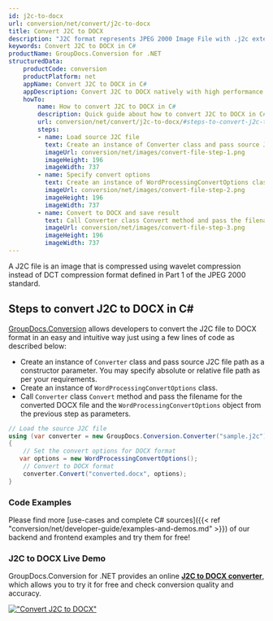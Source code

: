 ```yaml
---
id: j2c-to-docx
url: conversion/net/convert/j2c-to-docx
title: Convert J2C to DOCX
description: "J2C format represents JPEG 2000 Image File with .j2c extension. Learn how to convert J2C to DOCX file programmatically in C# language using GroupDocs.Conversion for .NET library."
keywords: Convert J2C to DOCX in C#
productName: GroupDocs.Conversion for .NET
structuredData:
    productCode: conversion
    productPlatform: net
    appName: Convert J2C to DOCX in C#
    appDescription: Convert J2C to DOCX natively with high performance using C# language and server side GroupDocs.Conversion for .NET APIs, without the use of any software like Microsoft or Open Office.
    howTo:
        name: How to convert J2C to DOCX in C# 
        description: Quick guide about how to convert J2C to DOCX in C# with high performance and accuracy.
        url: conversion/net/convert/j2c-to-docx/#steps-to-convert-j2c-to-docx-in-c
        steps:
        - name: Load source J2C file 
          text: Create an instance of Converter class and pass source J2C file path as a constructor parameter. You may specify absolute or relative file path as per your requirements. 
          imageUrl: conversion/net/images/convert-file-step-1.png
          imageHeight: 196
          imageWidth: 737
        - name: Specify convert options 
          text: Create an instance of WordProcessingConvertOptions class.
          imageUrl: conversion/net/images/convert-file-step-2.png
          imageHeight: 196
          imageWidth: 737
        - name: Convert to DOCX and save result 
          text: Call Converter class Convert method and pass the filename for the converted HTML file and the WordProcessingConvertOptions object from the previous step as parameters.
          imageUrl: conversion/net/images/convert-file-step-3.png
          imageHeight: 196
          imageWidth: 737
---
```


A J2C file is an image that is compressed using wavelet compression instead of DCT compression format defined in Part 1 of the JPEG 2000 standard.

## Steps to convert J2C to DOCX in C#

[GroupDocs.Conversion](https://products.groupdocs.com/conversion/net) allows developers to convert the J2C file to DOCX format in an easy and intuitive way just using a few lines of code as described below:

* Create an instance of `Converter` class and pass source J2C file path as a constructor parameter. You may specify absolute or relative file path as per your requirements. 
* Create an instance of `WordProcessingConvertOptions` class.
* Call `Converter` class `Convert` method and pass the filename for the converted DOCX file and the `WordProcessingConvertOptions` object from the previous step as parameters.

```csharp
// Load the source J2C file
using (var converter = new GroupDocs.Conversion.Converter("sample.j2c"))
{
    // Set the convert options for DOCX format
   var options = new WordProcessingConvertOptions();
    // Convert to DOCX format
    converter.Convert("converted.docx", options);
}
```

### Code Examples

Please find more [use-cases and complete C# sources]({{< ref "conversion/net/developer-guide/examples-and-demos.md" >}}) of our backend and frontend examples and try them for free!

### J2C to DOCX Live Demo

GroupDocs.Conversion for .NET provides an online [**J2C to DOCX converter**](https://products.groupdocs.app/conversion/j2c-to-docx), which allows you to try it for free and check conversion quality and accuracy.

[!["Convert J2C to DOCX"](conversion/net/images/convert-to-docx/convert-j2c-to-docx.png)](https://products.groupdocs.app/conversion/j2c-to-docx)
